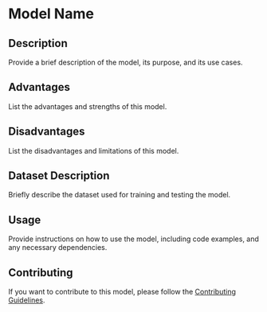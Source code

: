 # Model Name

## Description

Provide a brief description of the model, its purpose, and its use cases.

## Advantages

List the advantages and strengths of this model.

## Disadvantages

List the disadvantages and limitations of this model.

## Dataset Description

Briefly describe the dataset used for training and testing the model.

## Usage

Provide instructions on how to use the model, including code examples, and any necessary dependencies.

## Contributing

If you want to contribute to this model, please follow the [Contributing Guidelines](CONTRIBUTING.md).


